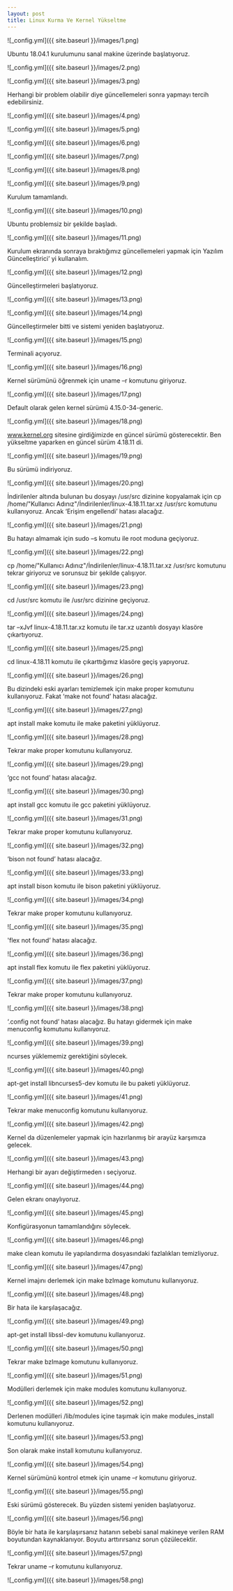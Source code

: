 ```yaml
---
layout: post
title: Linux Kurma Ve Kernel Yükseltme
---
```



![_config.yml]({{ site.baseurl }}/images/1.png)

Ubuntu 18.04.1 kurulumunu sanal makine üzerinde başlatıyoruz.


![_config.yml]({{ site.baseurl }}/images/2.png)


![_config.yml]({{ site.baseurl }}/images/3.png)

Herhangi bir problem olabilir diye güncellemeleri sonra yapmayı tercih edebilirsiniz.


![_config.yml]({{ site.baseurl }}/images/4.png)


![_config.yml]({{ site.baseurl }}/images/5.png)


![_config.yml]({{ site.baseurl }}/images/6.png)


![_config.yml]({{ site.baseurl }}/images/7.png)


![_config.yml]({{ site.baseurl }}/images/8.png)


![_config.yml]({{ site.baseurl }}/images/9.png)

Kurulum tamamlandı.


![_config.yml]({{ site.baseurl }}/images/10.png)

Ubuntu problemsiz bir şekilde başladı.


![_config.yml]({{ site.baseurl }}/images/11.png)

Kurulum ekranında sonraya bıraktığımız güncellemeleri yapmak için Yazılım Güncelleştirici’ yi kullanalım.


![_config.yml]({{ site.baseurl }}/images/12.png)

Güncelleştirmeleri başlatıyoruz.

![_config.yml]({{ site.baseurl }}/images/13.png)


![_config.yml]({{ site.baseurl }}/images/14.png)

Güncelleştirmeler bitti ve sistemi yeniden başlatıyoruz.


![_config.yml]({{ site.baseurl }}/images/15.png)

Terminali açıyoruz.


![_config.yml]({{ site.baseurl }}/images/16.png)

Kernel sürümünü öğrenmek için uname –r komutunu giriyoruz.


![_config.yml]({{ site.baseurl }}/images/17.png)

Default olarak gelen kernel sürümü 4.15.0-34-generic.


![_config.yml]({{ site.baseurl }}/images/18.png)

www.kernel.org sitesine girdiğimizde en güncel sürümü gösterecektir. Ben yükseltme yaparken en güncel sürüm 4.18.11 di.


![_config.yml]({{ site.baseurl }}/images/19.png)

Bu sürümü indiriyoruz.


![_config.yml]({{ site.baseurl }}/images/20.png)

İndirilenler altında bulunan bu dosyayı /usr/src dizinine kopyalamak için cp /home/"Kullanıcı Adınız"/İndirilenler/linux-4.18.11.tar.xz /usr/src komutunu kullanıyoruz. Ancak ‘Erişim engellendi’ hatası alacağız.

![_config.yml]({{ site.baseurl }}/images/21.png)

Bu hatayı almamak için sudo –s komutu ile root moduna geçiyoruz.


![_config.yml]({{ site.baseurl }}/images/22.png)

cp /home/"Kullanıcı Adınız"/İndirilenler/linux-4.18.11.tar.xz /usr/src komutunu tekrar giriyoruz ve sorunsuz bir şekilde çalışıyor.


![_config.yml]({{ site.baseurl }}/images/23.png)

cd /usr/src komutu ile /usr/src dizinine geçiyoruz.


![_config.yml]({{ site.baseurl }}/images/24.png)

tar –xJvf linux-4.18.11.tar.xz komutu ile tar.xz uzantılı dosyayı klasöre çıkartıyoruz.


![_config.yml]({{ site.baseurl }}/images/25.png)

cd linux-4.18.11 komutu ile çıkarttığımız klasöre geçiş yapıyoruz.


![_config.yml]({{ site.baseurl }}/images/26.png)

Bu dizindeki eski ayarları temizlemek için make proper komutunu kullanıyoruz. Fakat ‘make not found’ hatası alacağız.


![_config.yml]({{ site.baseurl }}/images/27.png)

apt install make komutu ile make paketini yüklüyoruz.


![_config.yml]({{ site.baseurl }}/images/28.png)

Tekrar make proper komutunu kullanıyoruz.


![_config.yml]({{ site.baseurl }}/images/29.png)

‘gcc not found’ hatası alacağız.


![_config.yml]({{ site.baseurl }}/images/30.png)

apt install gcc komutu ile gcc paketini yüklüyoruz.


![_config.yml]({{ site.baseurl }}/images/31.png)

Tekrar make proper komutunu kullanıyoruz.


![_config.yml]({{ site.baseurl }}/images/32.png)

‘bison not found’ hatası alacağız.


![_config.yml]({{ site.baseurl }}/images/33.png)

apt install bison komutu ile bison paketini yüklüyoruz.


![_config.yml]({{ site.baseurl }}/images/34.png)

Tekrar make proper komutunu kullanıyoruz.


![_config.yml]({{ site.baseurl }}/images/35.png)

'flex not found’ hatası alacağız.


![_config.yml]({{ site.baseurl }}/images/36.png)

apt install flex komutu ile flex paketini yüklüyoruz.


![_config.yml]({{ site.baseurl }}/images/37.png)

Tekrar make proper komutunu kullanıyoruz.


![_config.yml]({{ site.baseurl }}/images/38.png)

‘.config not found’ hatası alacağız. Bu hatayı gidermek için make menuconfig komutunu kullanıyoruz.


![_config.yml]({{ site.baseurl }}/images/39.png)

ncurses yüklememiz gerektiğini söylecek.


![_config.yml]({{ site.baseurl }}/images/40.png)

apt-get install libncurses5-dev komutu ile bu paketi yüklüyoruz.


![_config.yml]({{ site.baseurl }}/images/41.png)

Tekrar make menuconfig komutunu kullanıyoruz.


![_config.yml]({{ site.baseurl }}/images/42.png)

Kernel da düzenlemeler yapmak için hazırlanmış bir arayüz karşımıza gelecek.


![_config.yml]({{ site.baseurl }}/images/43.png)

Herhangi bir ayarı değiştirmeden <Exit> ı seçiyoruz.
 
 
![_config.yml]({{ site.baseurl }}/images/44.png)

Gelen ekranı onaylıyoruz.


![_config.yml]({{ site.baseurl }}/images/45.png)

Konfigürasyonun tamamlandığını söylecek.


![_config.yml]({{ site.baseurl }}/images/46.png)

make clean komutu ile yapılandırma dosyasındaki fazlalıkları temizliyoruz.


![_config.yml]({{ site.baseurl }}/images/47.png)

Kernel imajını derlemek için make bzImage komutunu kullanıyoruz.


![_config.yml]({{ site.baseurl }}/images/48.png)

Bir hata ile karşılaşacağız.


![_config.yml]({{ site.baseurl }}/images/49.png)

apt-get install libssl-dev komutunu kullanıyoruz.


![_config.yml]({{ site.baseurl }}/images/50.png)

Tekrar make bzImage komutunu kullanıyoruz.


![_config.yml]({{ site.baseurl }}/images/51.png)

 Modülleri derlemek için make modules komutunu kullanıyoruz.
 
 
![_config.yml]({{ site.baseurl }}/images/52.png)

Derlenen modülleri /lib/modules içine taşımak için make modules_install komutunu kullanıyoruz.


![_config.yml]({{ site.baseurl }}/images/53.png)

Son olarak make install komutunu kullanıyoruz.


![_config.yml]({{ site.baseurl }}/images/54.png)

Kernel sürümünü kontrol etmek için uname –r komutunu giriyoruz.


![_config.yml]({{ site.baseurl }}/images/55.png)

Eski sürümü gösterecek. Bu yüzden sistemi yeniden başlatıyoruz.


![_config.yml]({{ site.baseurl }}/images/56.png)

Böyle bir hata ile karşılaşırsanız hatanın sebebi sanal makineye verilen RAM boyutundan kaynaklanıyor. Boyutu arttırırsanız sorun çözülecektir.


![_config.yml]({{ site.baseurl }}/images/57.png)

Tekrar uname –r komutunu kullanıyoruz.


![_config.yml]({{ site.baseurl }}/images/58.png)
